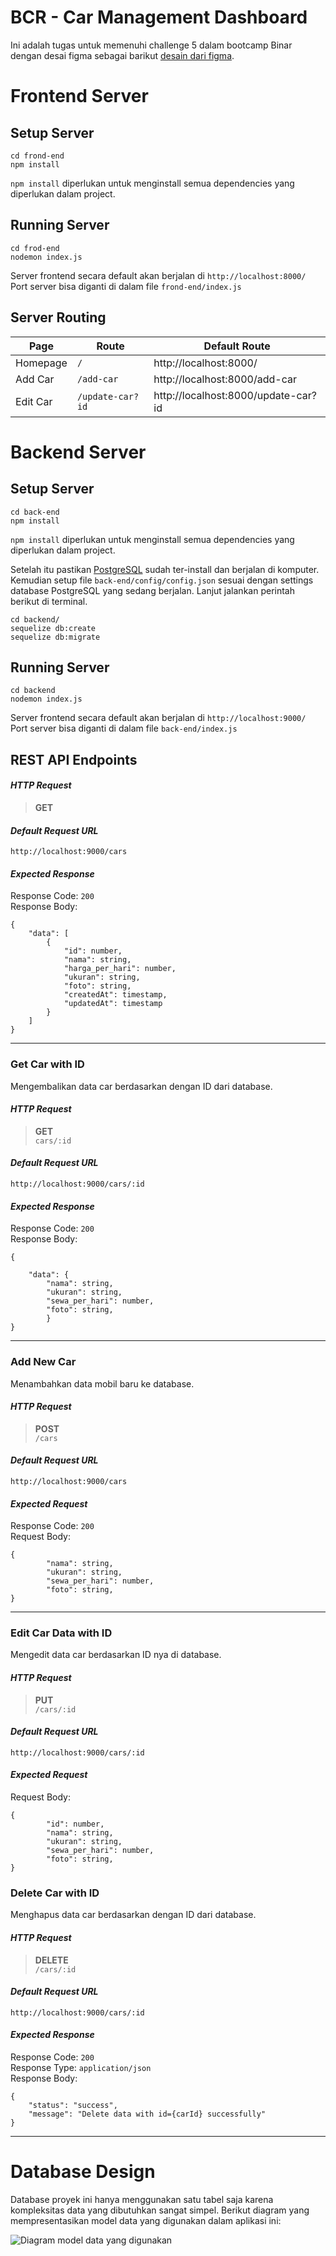 # BCR - Car Management Dashboard

Ini adalah tugas untuk memenuhi challenge 5 dalam bootcamp Binar dengan desai figma sebagai barikut [desain dari figma](<https://www.figma.com/file/BauisL5XNnbfGxqvvq6Bh9/BCR---Car-Management-Dashboard-(Copy)?node-id=18343%3A5831>).

# Frontend Server

## Setup Server

    cd frond-end
    npm install

`npm install` diperlukan untuk menginstall semua dependencies yang diperlukan dalam project.

## Running Server

    cd frod-end
    nodemon index.js

Server frontend secara default akan berjalan di `http://localhost:8000/`  
Port server bisa diganti di dalam file `frond-end/index.js`

## Server Routing

| Page     | Route            | Default Route                       |
| -------- | ---------------- | ----------------------------------- |
| Homepage | `/`              | http://localhost:8000/              |
| Add Car  | `/add-car`       | http://localhost:8000/add-car       |
| Edit Car | `/update-car?id` | http://localhost:8000/update-car?id |

# Backend Server

## Setup Server

    cd back-end
    npm install

`npm install` diperlukan untuk menginstall semua dependencies yang diperlukan dalam project.

Setelah itu pastikan [PostgreSQL](https://www.postgresql.org/download/) sudah ter-install dan berjalan di komputer. Kemudian setup file `back-end/config/config.json` sesuai dengan settings database PostgreSQL yang sedang berjalan. Lanjut jalankan perintah berikut di terminal.

    cd backend/
    sequelize db:create
    sequelize db:migrate

## Running Server

    cd backend
    nodemon index.js

Server frontend secara default akan berjalan di `http://localhost:9000/`  
Port server bisa diganti di dalam file `back-end/index.js`

## REST API Endpoints

#### _HTTP Request_

> **GET**

#### _Default Request URL_

    http://localhost:9000/cars

#### _Expected Response_

Response Code: `200`  
Response Body:

    {
    	"data": [
    		{
    			"id": number,
    			"nama": string,
    			"harga_per_hari": number,
    			"ukuran": string,
    			"foto": string,
    			"createdAt": timestamp,
    			"updatedAt": timestamp
    		}
    	]
    }

---

### Get Car with ID

Mengembalikan data car berdasarkan dengan ID dari database.

#### _HTTP Request_

> **GET**  
> `cars/:id`

#### _Default Request URL_

    http://localhost:9000/cars/:id

#### _Expected Response_

Response Code: `200`  
Response Body:

    {

    	"data": {
    		"nama": string,
    		"ukuran": string,
    		"sewa_per_hari": number,
    		"foto": string,
            }
    }

---

### Add New Car

Menambahkan data mobil baru ke database.

#### _HTTP Request_

> **POST**  
> `/cars`

#### _Default Request URL_

    http://localhost:9000/cars

#### _Expected Request_

Response Code: `200`  
Request Body:

    {
    		"nama": string,
    		"ukuran": string,
    		"sewa_per_hari": number,
    		"foto": string,
    }

---

### Edit Car Data with ID

Mengedit data car berdasarkan ID nya di database.

#### _HTTP Request_

> **PUT**  
> `/cars/:id`

#### _Default Request URL_

    http://localhost:9000/cars/:id

#### _Expected Request_

Request Body:

    {
    		"id": number,
    		"nama": string,
    		"ukuran": string,
    		"sewa_per_hari": number,
    		"foto": string,
    }

### Delete Car with ID

Menghapus data car berdasarkan dengan ID dari database.

#### _HTTP Request_

> **DELETE**  
> `/cars/:id`

#### _Default Request URL_

    http://localhost:9000/cars/:id

#### _Expected Response_

Response Code: `200`  
Response Type: `application/json`  
Response Body:

    {
        "status": "success",
        "message": "Delete data with id={carId} successfully"
    }

---

# Database Design

Database proyek ini hanya menggunakan satu tabel saja karena kompleksitas data yang dibutuhkan sangat simpel. Berikut diagram yang mempresentasikan model data yang digunakan dalam aplikasi ini:

![Diagram model data yang digunakan](./img/Untitled.png)
